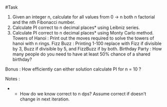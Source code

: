 #Task

1. Given an integer n, calculate for all values from 0 -> n both n factorial and the nth Fibonacci number.
2. Calculate PI correct to n decimal places* using Leibniz series.
3. Calculate PI correct to n decimal places* using Monty Carlo method.
Towers of Hanoi : Print out the moves required to solve the towers of hanoi with n rings.
Fizz Buzz : Printing 1-100 replace with Fizz if divisible by 3, Buzz if divisible by 5, and FizzBuzz if by both.
Birthday Party : How many people do you need to have at least 50% chance of a shared birthday?

Bonus : How efficiently can either solution calculate PI for n = 10 ?

Notes :
 - * How do we know correct to n dps? Assume correct if doesn't change in next iteration.

